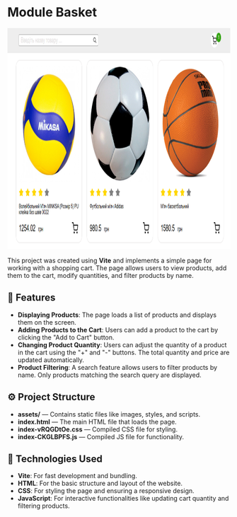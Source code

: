 # Module Basket
<p align="center">
  <img src="img/Screenshot_11.png" alt="Image 1" width="1000" height="500">
 
</p>

This project was created using **Vite** and implements a simple page for working with a shopping cart. The page allows users to view products, add them to the cart, modify quantities, and filter products by name.

## 🛒 Features

- **Displaying Products**: The page loads a list of products and displays them on the screen.
- **Adding Products to the Cart**: Users can add a product to the cart by clicking the "Add to Cart" button.
- **Changing Product Quantity**: Users can adjust the quantity of a product in the cart using the "+" and "-" buttons. The total quantity and price are updated automatically.
- **Product Filtering**: A search feature allows users to filter products by name. Only products matching the search query are displayed.

## ⚙️ Project Structure

- **assets/** — Contains static files like images, styles, and scripts.
- **index.html** — The main HTML file that loads the page.
- **index-vRQGDtOe.css** — Compiled CSS file for styling.
- **index-CKGLBPFS.js** — Compiled JS file for functionality.

## 🔧 Technologies Used

- **Vite**: For fast development and bundling.
- **HTML**: For the basic structure and layout of the website.
- **CSS**: For styling the page and ensuring a responsive design.
- **JavaScript**: For interactive functionalities like updating cart quantity and filtering products.



